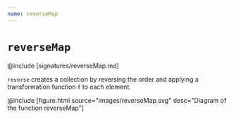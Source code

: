 ```yaml
---
name: reverseMap
---
```


# `reverseMap`

@include [signatures/reverseMap.md]

`reverse` creates a collection by reversing the order and applying a transformation function `f` to each element.

@include [figure.html source="images/reverseMap.svg" desc="Diagram of the function reverseMap"]
